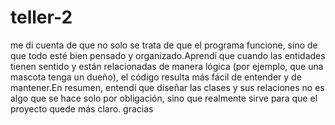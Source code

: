 # teller-2
me di cuenta de que no solo se trata de que el programa funcione, sino de que todo esté bien pensado y organizado.Aprendí que cuando las entidades tienen sentido y están relacionadas de manera lógica (por ejemplo, que una mascota tenga un dueño), el código resulta más fácil de entender y de mantener.En resumen, entendí que diseñar las clases y sus relaciones no es algo que se hace solo por obligación, sino que realmente sirve para que el proyecto quede más claro. gracias 
